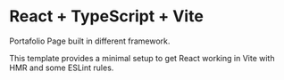 # React + TypeScript + Vite

Portafolio Page built in different framework.

This template provides a minimal setup to get React working in Vite with HMR and some ESLint rules.
